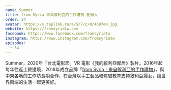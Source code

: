 ```yaml
---
name: Summer
title: from Syria 來自敘利亞的手作禮物 創辦人
order: 24
avatar: https://s.taplink.ru/a/5/7/c/0/4607e4.jpg
website: https://fromsyriatw.com
facebook: https://www.facebook.com/fromsyriatw
instagram: https://www.instagram.com/fromsyriatw
episodes:
  - 54
---
```


Summer，2020年「台北電影節」VR 電影《我的敘利亞鄰居》製片。2016年起每年往返土敘邊境，2018年成立品牌「[from Syria｜來自敘利亞的手作禮物](https://fromsyriatw.com)」，與中東各地的工作坊長期合作，在台灣以手工藝品和體驗教育支持敘利亞婦女，讓世界兩端的生活一起更美好。